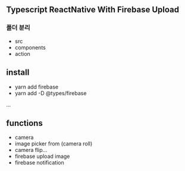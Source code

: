 ## Typescript ReactNative With Firebase Upload

### 폴더 분리
- src
- components
- action

## install
- yarn add firebase
- yarn add -D @types/firebase

...

## functions 
- camera
- image picker from (camera roll)
- camera flip...
- firebase upload image
- firebase notification